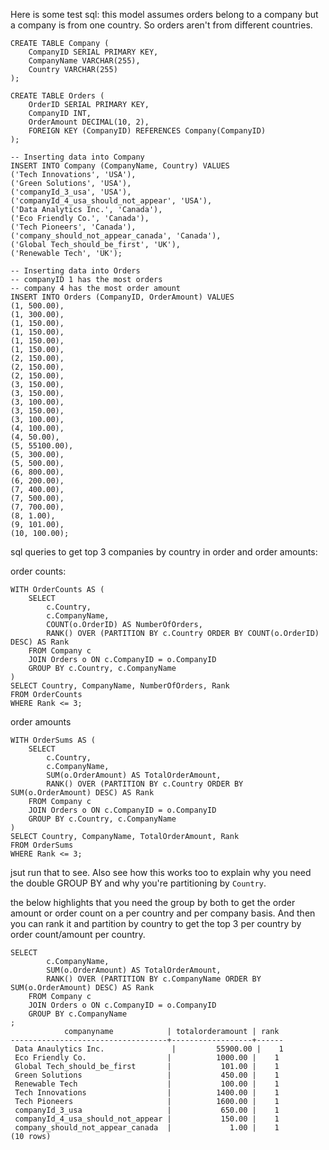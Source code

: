 Here is some test sql:
this model assumes orders belong to a company but a company is from one country. So orders aren't from different countries.

```postgresql
CREATE TABLE Company (
    CompanyID SERIAL PRIMARY KEY,
    CompanyName VARCHAR(255),
    Country VARCHAR(255)
);

CREATE TABLE Orders (
    OrderID SERIAL PRIMARY KEY,
    CompanyID INT,
    OrderAmount DECIMAL(10, 2),
    FOREIGN KEY (CompanyID) REFERENCES Company(CompanyID)
);

-- Inserting data into Company
INSERT INTO Company (CompanyName, Country) VALUES
('Tech Innovations', 'USA'),
('Green Solutions', 'USA'),
('companyId_3_usa', 'USA'),
('companyId_4_usa_should_not_appear', 'USA'),
('Data Analytics Inc.', 'Canada'),
('Eco Friendly Co.', 'Canada'),
('Tech Pioneers', 'Canada'),
('company_should_not_appear_canada', 'Canada'),
('Global Tech_should_be_first', 'UK'),
('Renewable Tech', 'UK');

-- Inserting data into Orders
-- companyID 1 has the most orders
-- company 4 has the most order amount
INSERT INTO Orders (CompanyID, OrderAmount) VALUES
(1, 500.00),
(1, 300.00),
(1, 150.00),
(1, 150.00),
(1, 150.00),
(1, 150.00),
(2, 150.00),
(2, 150.00),
(2, 150.00),
(3, 150.00),
(3, 150.00),
(3, 100.00),
(3, 150.00),
(3, 100.00),
(4, 100.00),
(4, 50.00),
(5, 55100.00),
(5, 300.00),
(5, 500.00),
(6, 800.00),
(6, 200.00),
(7, 400.00),
(7, 500.00),
(7, 700.00),
(8, 1.00),
(9, 101.00),
(10, 100.00);
```


sql queries to get top 3 companies by country in order and order amounts:

order counts:
```postgresql
WITH OrderCounts AS (
    SELECT
        c.Country,
        c.CompanyName,
        COUNT(o.OrderID) AS NumberOfOrders,
        RANK() OVER (PARTITION BY c.Country ORDER BY COUNT(o.OrderID) DESC) AS Rank
    FROM Company c
    JOIN Orders o ON c.CompanyID = o.CompanyID
    GROUP BY c.Country, c.CompanyName
)
SELECT Country, CompanyName, NumberOfOrders, Rank
FROM OrderCounts
WHERE Rank <= 3;
```

order amounts
```postgresql
WITH OrderSums AS (
    SELECT
        c.Country,
        c.CompanyName,
        SUM(o.OrderAmount) AS TotalOrderAmount,
        RANK() OVER (PARTITION BY c.Country ORDER BY SUM(o.OrderAmount) DESC) AS Rank
    FROM Company c
    JOIN Orders o ON c.CompanyID = o.CompanyID
    GROUP BY c.Country, c.CompanyName
)
SELECT Country, CompanyName, TotalOrderAmount, Rank
FROM OrderSums
WHERE Rank <= 3;
```


jsut run that to see. Also see how this works too to explain why you need the double GROUP BY and why you're partitioning by `Country`.


the below highlights that you need the group by both to get the order amount or order count on a per country and per company basis. And then you can rank it and partition by country to get the top 3 per country by order count/amount per country.
```
SELECT
        c.CompanyName,
        SUM(o.OrderAmount) AS TotalOrderAmount,
        RANK() OVER (PARTITION BY c.CompanyName ORDER BY SUM(o.OrderAmount) DESC) AS Rank
    FROM Company c
    JOIN Orders o ON c.CompanyID = o.CompanyID
    GROUP BY c.CompanyName
;
            companyname            | totalorderamount | rank
-----------------------------------+------------------+------
 Data Anaulytics Inc.               |         55900.00 |    1
 Eco Friendly Co.                  |          1000.00 |    1
 Global Tech_should_be_first       |           101.00 |    1
 Green Solutions                   |           450.00 |    1
 Renewable Tech                    |           100.00 |    1
 Tech Innovations                  |          1400.00 |    1
 Tech Pioneers                     |          1600.00 |    1
 companyId_3_usa                   |           650.00 |    1
 companyId_4_usa_should_not_appear |           150.00 |    1
 company_should_not_appear_canada  |             1.00 |    1
(10 rows)
```
